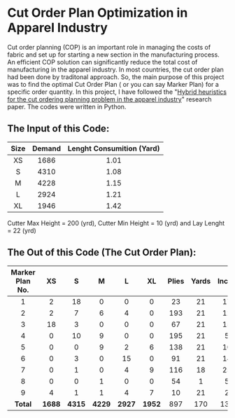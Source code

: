 # Cut Order Plan Optimization in Apparel Industry

Cut order planning (COP) is an important role in managing the costs of fabric and set up for starting a new section in the manufacturing process. An efficient COP solution can significantly reduce the total cost of manufacturing in the apparel industry. In most countries, the cut order plan had been done by traditonal approach. So, the main purpose of this project was to find the optimal Cut Order Plan ( or you can say Marker Plan) for a specific order quantity. In this project, I have followed the "[Hybrid heuristics for the cut ordering planning problem in the apparel industry](https://www.sciencedirect.com/science/article/abs/pii/S0360835220302126)" research paper. The codes were written in Python.

## The Input of this Code:

| Size | Demand | Lenght Consumition (Yard) |
| :---: | :---: | :---: |
| XS   | 1686 | 1.01 |
| S   | 4310 | 1.08 |
| M   | 4228 | 1.15 |
| L   | 2924 | 1.21 |
| XL   | 1946 | 1.42 |

Cutter Max Height = 200 (yrd), Cutter Min Height = 10 (yrd) and Lay Lenght = 22 (yrd)

## The Out of this Code (The Cut Order Plan):

| Marker<br>Plan No.| XS | S | M | L | XL | Plies | Yards | Inchs | Total Fabric<br>Used |
|:-:|:-:|:-:|:-:|:-:|:---:|:-----:|:-----:|:-----:|:-----------------:| 
| 1 | 2 | 18 | 0 | 0 | 0 | 23 | 21 | 17 | 494 |
| 2	|2 | 7 | 6 | 4 | 0 | 193 | 21 | 12 | 4115 |
| 3	|18 | 3 | 0 | 0 | 0 | 67 | 21 | 15 | 1436 |
| 4	|0	|10|	9	|0	|0	|195	|21	|5	|4125 |
| 5	|0	|0	|9	|2	|6	|138	|21	|10	|2939 |
| 6	|0	|3	|0	|15	|0	|91	|21	|14|	1947 |
| 7	|0	|1	|0	|4	|9	|116	|18	|25	|2170 |
| 8	|0	|0	|1|	0|	0|	54	|1|	5	|63 |
| 9	|4	|1	|1|	4	|7	|10	|21	|2	|211 |
| **Total**| **1688** | **4315**	| **4229**	| **2927**	| **1952**	| 897	| 170	| 133 | **17548**|

